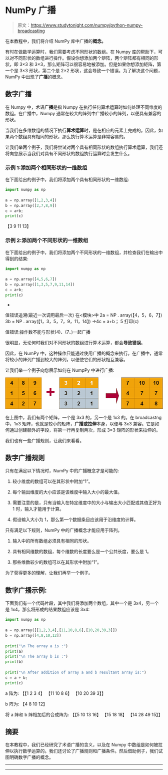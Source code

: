 # NumPy 广播

> 原文：<https://www.studytonight.com/numpy/python-numpy-broadcasting>

在本教程中，我们将介绍 NumPy 库中广播的**概念。**

有时在做数学运算时，我们需要考虑不同形状的数组。在 Numpy 库的帮助下，可以对不同形状的数组进行操作。假设你想添加两个矩阵，两个矩阵都有相同的形状，即 3×3 和 3×3，那么矩阵可以很容易地被添加。但是如果你想添加矩阵，第一个是 3×3 形状，第二个是 2×2 形状，这会导致一个错误。为了解决这个问题，NumPy 中出现了**广播**的概念。

## 数字广播

在 Numpy 中，术语**广播**是指 Numpy 在执行任何算术运算时如何处理不同维度的数组。在广播中，Numpy 通常在较大的阵列中广播较小的阵列，以便具有兼容的形状。

当我们在多维数组的情况下执行**算术运算**时，是在相应的元素上完成的。因此，如果两个数组具有相同的形状，那么执行算术运算是非常容易的。

让我们举两个例子，我们将尝试对两个具有相同形状的数组执行算术运算，我们还将向您展示当我们对具有不同形状的数组执行运算时会发生什么。

### 示例 1:添加两个相同形状的一维数组

在下面给出的例子中，我们将添加两个具有相同形状的一维数组:

```py
import numpy as np

a = np.array([1,2,3,4])
b = np.array([2,7,8,9])
c = a+b;
print(c)
```

【3 9 11 13】

### 示例 2:添加两个不同形状的一维数组

在下面给出的例子中，我们将添加两个不同形状的一维数组，并检查我们在输出中得到的结果:

```py
import numpy as np  

a = np.array([4,5,6,7])  
b = np.array([1,3,5,7,9,11,14])  
c = a+b;  
print(c) 
```

-
值错误追溯(最近一次调用最后一次)
<ipython-input-1-2203233 bfeba>在<模块>中
2a = NP . array(【4，5，6，7】)
3b = NP . array(【1，3，5，7，9，11，14】)
->4c = a+b；
5 打印(c)

值错误:操作数不能与形状(4)、(7、)一起广播

很明显，无论何时我们对不同形状的数组进行算术运算，都会**导致错误**。

因此，在 NumPy 中，这种操作只能通过使用广播的概念来执行。在广播中，通常将较小的阵列广播到较大的阵列，以便使它们的形状相互兼容。

让我们举一个例子向您展示如何在 NumpPy 中进行广播:

![concept of broadcasting in Numpy](img/6463c1a2ab09520dfe5955aa4dc5c3a3.png)

在上图中，我们有两个矩阵，一个是 3x3 的，另一个是 1x3 的。在 broadcastng 中，1x3 矩阵，也就是较小的矩阵，**广播或拉伸**本身，以便与 3x3 兼容。它是如何通过创建额外的字段，将第一行再复制两次，形成 3×3 矩阵的形状来拉伸的。

我们也有一些广播规则，让我们来看看。

## 数字广播规则

只有在满足以下情况时，NumPy 中的广播概念才是可能的:

1.  较小维度的数组可以在其形状中附加“1”。

2.  每个输出维度的大小应该是该维度中输入大小的最大值。

3.  需要注意的是，只有当输入在特定维度中的大小与输出大小匹配或其值正好为 1 时，输入才能用于计算。

4.  假设输入大小为 1，那么第一个数据条目应该用于沿维度的计算。

只有满足以下规则，NumPy 中的广播概念才能应用于阵列。

1.  输入中的所有数组必须具有相同的形状。

2.  具有相同维数的数组，每个维数的长度要么是一个公共长度，要么是 1。

3.  那些维数较少的数组可以在其形状中附加“1”。

为了获得更多的理解，让我们再举一个例子。

## 数字广播示例:

下面我们有一个代码片段，其中我们将添加两个数组，其中一个是 3x4，另一个是 1x4，那么将形成的结果数组应该是 3x4:

```py
import numpy as np  

a = np.array([[1,2,3,4],[11,10,8,6],[10,20,39,3]])  
b = np.array([4,8,10,12])

print("\n The array a is :")  
print(a)  
print("\n The array b is :")  
print(b)  

print("\n After addition of array a and b resultant array is:")  
c = a + b;  
print(c) 
```

a 阵为:
【【1 2 3 4】
【11 10 8 6】
【10 20 39 3】】

b 阵为:
【4 8 10 12】

将 a 阵和 b 阵相加后的合成阵为:
【【5 10 13 16】
【15 18 18】
【14 28 49 15】】

## 摘要

在本教程中，我们已经研究了术语广播的含义，以及在 Numpy 中数组是如何被拉伸以执行数学运算的。我们还讨论了广播规则和广播条件。然后借助例子，我们试图明确数字广播的概念。

* * *

* * *